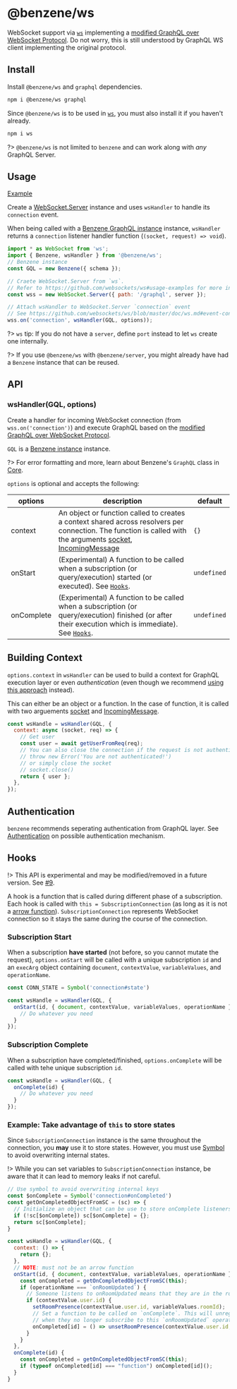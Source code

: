 # @benzene/ws

WebSocket support via [`ws`](https://github.com/websockets/ws) implementing a [modified GraphQL over WebSocket Protocol](https://github.com/hoangvvo/benzene/blob/main/packages/ws/PROTOCOL.md). Do not worry, this is still understood by GraphQL WS client implementing the original protocol.

## Install

Install `@benzene/ws` and `graphql` dependencies.

```bash
npm i @benzene/ws graphql
```

Since `@benzene/ws` is to be used in [`ws`](https://github.com/websockets/ws), you must also install it if you haven't already.

```bash
npm i ws
```

?> `@benzene/ws` is not limited to `benzene` and can work along with *any* GraphQL Server.

## Usage

[Example](https://github.com/hoangvvo/benzene/tree/main/examples/with-graphql-subscriptions)

Create a [WebSocket.Server](https://github.com/websockets/ws/blob/master/doc/ws.md#class-websocketserver) instance and uses `wsHandler` to handle its `connection` event.

When being called with a [Benzene GraphQL instance](/core/) instance, `wsHandler` returns a `connection` listener handler function (`(socket, request) => void`).

```js
import * as WebSocket from 'ws';
import { Benzene, wsHandler } from '@benzene/ws';
// Benzene instance
const GQL = new Benzene({ schema });

// Craete WebSocket.Server from `ws`.
// Refer to https://github.com/websockets/ws#usage-examples for more info.
const wss = new WebSocket.Server({ path: '/graphql', server });

// Attach wsHandler to WebSocket.Server `connection` event
// See https://github.com/websockets/ws/blob/master/doc/ws.md#event-connection
wss.on('connection', wsHandler(GQL, options));
```

?> `ws` tip: If you do not have a `server`, define `port` instead to let `ws` create one internally.

?> If you use `@benzene/ws` with `@benzene/server`, you might already have had a `Benzene` instance that can be reused.

## API

### wsHandler(GQL, options)

Create a handler for incoming WebSocket connection (from `wss.on('connection')`) and execute GraphQL based on the [modified GraphQL over WebSocket Protocol](https://github.com/hoangvvo/benzene/blob/main/packages/ws/PROTOCOL.md).

`GQL` is a [Benzene instance](/core/) instance.

?> For error formatting and more, learn about Benzene's `GraphQL` class in [Core](core/).

`options` is optional and accepts the following:

| options | description | default |
|---------|-------------|---------|
| context | An object or function called to creates a context shared across resolvers per connection. The function is called with the arguments [socket](https://github.com/websockets/ws/blob/master/doc/ws.md#class-websocket), [IncomingMessage](https://nodejs.org/api/http.html#http_class_http_incomingmessage) | `{}` |
| onStart | (Experimental) A function to be called when a subscription (or query/execution) started (or executed). See [`Hooks`](#hooks). | `undefined` |
| onComplete | (Experimental) A function to be called when a subscription (or query/execution) finished (or after their execution which is immediate). See [`Hooks`](#hooks). | `undefined` |

## Building Context

`options.context` in `wsHandler` can be used to build a context for GraphQL execution layer or even *authentication* (even though we recommend [using this approach](https://github.com/websockets/ws#client-authentication) instead). 

This can either be an object or a function. In the case of function, it is called with two arguements [socket](https://github.com/websockets/ws/blob/master/doc/ws.md#class-websocket) and [IncomingMessage](https://nodejs.org/api/http.html#http_class_http_incomingmessage).

```js
const wsHandle = wsHandler(GQL, {
  context: async (socket, req) => {
    // Get user
    const user = await getUserFromReq(req);
    // You can also close the connection if the request is not authenticated by
    // throw new Error('You are not authenticated!')
    // or simply close the socket
    // socket.close()
    return { user };
  },
});
```

## Authentication

`benzene` recommends seperating authentication from GraphQL layer. See [Authentication](/ws/authentication) on possible authentication mechanism.

## Hooks

!> This API is experimental and may be modified/removed in a future version. See [#9](https://github.com/hoangvvo/benzene/issues/9). 

A hook is a function that is called during different phase of a subscription. Each hook is called with `this = SubscriptionConnection` (as long as it is not a [arrow function](https://developer.mozilla.org/en-US/docs/Web/JavaScript/Reference/Functions/Arrow_functions)). `SubscriptionConnection` represents WebSocket connection so it stays the same during the course of the connection.

### Subscription Start

When a subscription **have started** (not before, so you cannot mutate the request), `options.onStart` will be called with a unique subscription `id` and an `execArg` object containing `document`, `contextValue`, `variableValues`, and `operationName`.

```js
const CONN_STATE = Symbol('connection#state')

const wsHandle = wsHandler(GQL, {
  onStart(id, { document, contextValue, variableValues, operationName }) {
    // Do whatever you need
  }
});
```

### Subscription Complete

When a subscription have completed/finished, `options.onComplete` will be called with tehe unique subscription `id`.

```js
const wsHandle = wsHandler(GQL, {
  onComplete(id) {
    // Do whatever you need
  }
});
```

### Example: Take advantage of `this` to store states

Since `SubscriptionConnection` instance is the same throughout the connection, you **may** use it to store states. However, you must use [Symbol](https://developer.mozilla.org/en-US/docs/Web/JavaScript/Reference/Global_Objects/Symbol) to avoid overwriting internal states.

!> While you can set variables to `SubscriptionConnection` instance, be aware that it can lead to memory leaks if not careful.

```js
// Use symbol to avoid overwriting internal keys
const $onComplete = Symbol('connection#onCompleted')
const getOnCompletedObjectFromSC = (sc) => {
  // Initialize an object that can be use to store onComplete listeners
  if (!sc[$onComplete]) sc[$onComplete] = {};
  return sc[$onComplete];
}

const wsHandle = wsHandler(GQL, {
  context: () => {
    return {};
  },
  // NOTE: must not be an arrow function
  onStart(id, { document, contextValue, variableValues, operationName }) {
    const onCompleted = getOnCompletedObjectFromSC(this);
    if (operationName === `onRoomUpdated`) {
      // Someone listens to onRoomUpdated means that they are in the room
      if (contextValue.user.id) {
        setRoomPresence(contextValue.user.id, variableValues.roomId);
        // Set a function to be called on `onComplete`. This will unregister the user
        // when they no longer subscribe to this `onRoomUpdated` operation.
        onCompleted[id] = () => unsetRoomPresence(contextValue.user.id, variableValues.roomId);
      }
    }
  },
  onComplete(id) {
    const onCompleted = getOnCompletedObjectFromSC(this);
    if (typeof onCompleted[id] === "function") onCompleted[id]();
  }
}
```